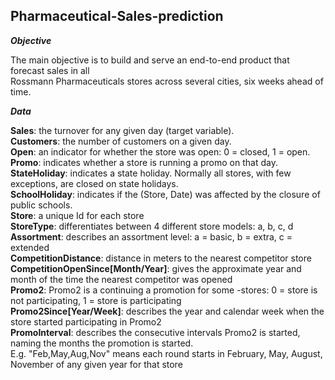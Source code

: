 ## Pharmaceutical-Sales-prediction

***Objective*** <br>

The main objective is to build and serve an end-to-end product that forecast sales in all <br>
Rossmann Pharmaceuticals stores across several cities, six weeks ahead of time. 

***Data*** <br>

**Sales**: the turnover for any given day (target variable). <br>
**Customers**: the number of customers on a given day. <br>
**Open**: an indicator for whether the store was open: 0 = closed, 1 = open. <br>
**Promo**: indicates whether a store is running a promo on that day. <br>
**StateHoliday**: indicates a state holiday. Normally all stores, with few exceptions, are closed on state holidays. <br>
**SchoolHoliday**: indicates if the (Store, Date) was affected by the closure of public schools. <br>
**Store**: a unique Id for each store <br>
**StoreType**: differentiates between 4 different store models: a, b, c, d <br>
**Assortment**: describes an assortment level: a = basic, b = extra, c = extended <br>
**CompetitionDistance**: distance in meters to the nearest competitor store <br>
**CompetitionOpenSince[Month/Year]**: gives the approximate year and month of the time the nearest competitor was opened <br>
**Promo2**: Promo2 is a continuing a promotion for some -stores: 0 = store is not participating, 1 = store is participating <br>
**Promo2Since[Year/Week]**: describes the year and calendar week when the store started participating in Promo2 <br>
**PromoInterval**: describes the consecutive intervals Promo2 is started, naming the months the promotion is started.  <br>E.g. "Feb,May,Aug,Nov" means each round starts in February, May, August, November of any given year for that store




